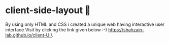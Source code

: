 # client-side-layout 🎨
By using only HTML and CSS i created a unique web having interactive user interface
Visit by clicking the link given below :-)
 https://shahzain-lab.github.io/client-UI/.
